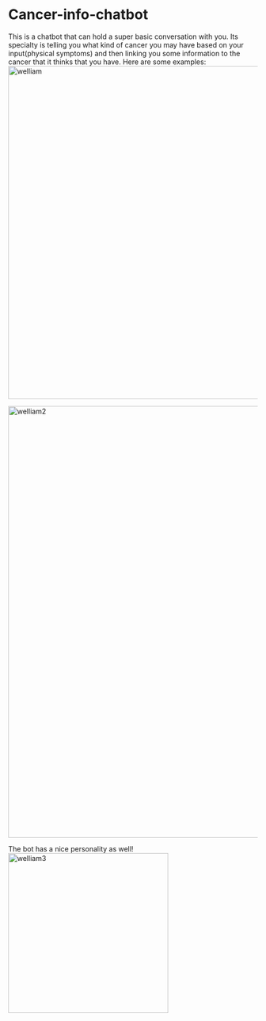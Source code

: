 # Cancer-info-chatbot

This is a chatbot that can hold a super basic conversation with you. Its specialty is telling you what kind of cancer you may have based on your input(physical symptoms) and then linking you some information to the cancer that it thinks that you have. Here are some examples:
<img width="673" alt="welliam" src="https://user-images.githubusercontent.com/22898605/31323849-85ac8da6-ac72-11e7-9355-b6864040c28f.PNG">

<img width="872" alt="welliam2" src="https://user-images.githubusercontent.com/22898605/31323943-1adc71ca-ac73-11e7-877b-2ba6fef2021e.PNG">

The bot has a nice personality as well!
<img width="323" alt="welliam3" src="https://user-images.githubusercontent.com/22898605/31324020-c33b79a6-ac73-11e7-9740-93924a09f1cc.PNG">
